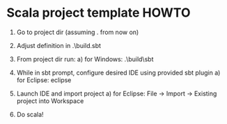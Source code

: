 Scala project template HOWTO
============================

1) Go to project dir (assuming . from now on)

2) Adjust definition in .\build.sbt

3) From project dir run:
   a) for Windows: .\build\sbt

4) While in sbt prompt, configure desired IDE using provided sbt plugin
   a) for Eclipse: eclipse

5) Launch IDE and import project
   a) for Eclipse: File -> Import -> Existing project into Workspace

6) Do scala!